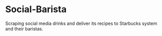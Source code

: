 # Social-Barista
Scraping social media drinks and deliver its recipes to Starbucks system and their baristas.
